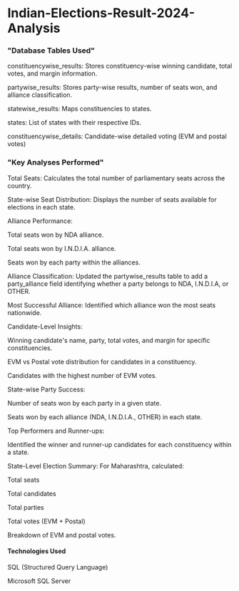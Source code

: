 # Indian-Elections-Result-2024-Analysis

### "Database Tables Used" ###
constituencywise_results: Stores constituency-wise winning candidate, total votes, and margin information.

partywise_results: Stores party-wise results, number of seats won, and alliance classification.

statewise_results: Maps constituencies to states.

states: List of states with their respective IDs.

constituencywise_details: Candidate-wise detailed voting (EVM and postal votes)

 ### "Key Analyses Performed" ###
Total Seats:
Calculates the total number of parliamentary seats across the country.

State-wise Seat Distribution:
Displays the number of seats available for elections in each state.

Alliance Performance:

Total seats won by NDA alliance.

Total seats won by I.N.D.I.A. alliance.

Seats won by each party within the alliances.

Alliance Classification:
Updated the partywise_results table to add a party_alliance field identifying whether a party belongs to NDA, I.N.D.I.A, or OTHER.

Most Successful Alliance:
Identified which alliance won the most seats nationwide.

Candidate-Level Insights:

Winning candidate's name, party, total votes, and margin for specific constituencies.

EVM vs Postal vote distribution for candidates in a constituency.

Candidates with the highest number of EVM votes.

State-wise Party Success:

Number of seats won by each party in a given state.

Seats won by each alliance (NDA, I.N.D.I.A., OTHER) in each state.

Top Performers and Runner-ups:

Identified the winner and runner-up candidates for each constituency within a state.

State-Level Election Summary: For Maharashtra, calculated:

Total seats

Total candidates

Total parties

Total votes (EVM + Postal)

Breakdown of EVM and postal votes.

#### Technologies Used ####
SQL (Structured Query Language)

Microsoft SQL Server
